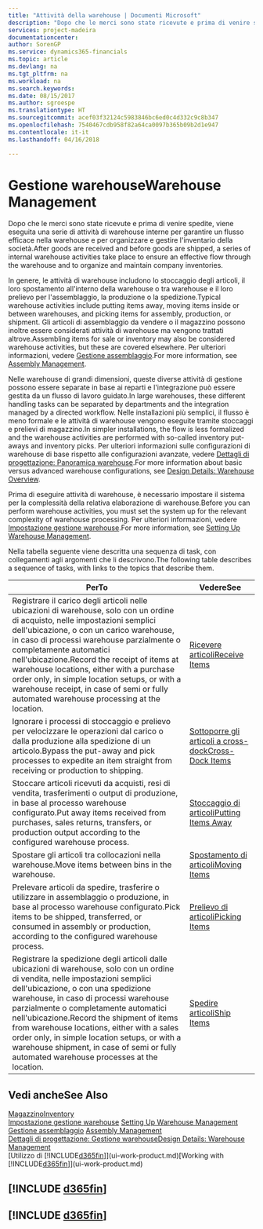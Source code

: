 ```yaml
---
title: "Attività della warehouse | Documenti Microsoft"
description: "Dopo che le merci sono state ricevute e prima di venire spedite, viene eseguita una serie di attività di warehouse interne per garantire un flusso efficace nella warehouse e per organizzare e gestire l'inventario della società."
services: project-madeira
documentationcenter: 
author: SorenGP
ms.service: dynamics365-financials
ms.topic: article
ms.devlang: na
ms.tgt_pltfrm: na
ms.workload: na
ms.search.keywords: 
ms.date: 08/15/2017
ms.author: sgroespe
ms.translationtype: HT
ms.sourcegitcommit: acef03f32124c5983846bc6ed0c4d332c9c8b347
ms.openlocfilehash: 7540467cdb958f82a64ca0097b365b09b2d1e947
ms.contentlocale: it-it
ms.lasthandoff: 04/16/2018

---
```

# <a name="warehouse-management"></a><span data-ttu-id="6a398-103">Gestione warehouse</span><span class="sxs-lookup"><span data-stu-id="6a398-103">Warehouse Management</span></span>
<span data-ttu-id="6a398-104">Dopo che le merci sono state ricevute e prima di venire spedite, viene eseguita una serie di attività di warehouse interne per garantire un flusso efficace nella warehouse e per organizzare e gestire l'inventario della società.</span><span class="sxs-lookup"><span data-stu-id="6a398-104">After goods are received and before goods are shipped, a series of internal warehouse activities take place to ensure an effective flow through the warehouse and to organize and maintain company inventories.</span></span>

<span data-ttu-id="6a398-105">In genere, le attività di warehouse includono lo stoccaggio degli articoli, il loro spostamento all'interno della warehouse o tra warehouse e il loro prelievo per l'assemblaggio, la produzione o la spedizione.</span><span class="sxs-lookup"><span data-stu-id="6a398-105">Typical warehouse activities include putting items away, moving items inside or between warehouses, and picking items for assembly, production, or shipment.</span></span> <span data-ttu-id="6a398-106">Gli articoli di assemblaggio da vendere o il magazzino possono inoltre essere considerati attività di warehouse ma vengono trattati altrove.</span><span class="sxs-lookup"><span data-stu-id="6a398-106">Assembling items for sale or inventory may also be considered warehouse activities, but these are covered elsewhere.</span></span> <span data-ttu-id="6a398-107">Per ulteriori informazioni, vedere [Gestione assemblaggio](assembly-assemble-items.md).</span><span class="sxs-lookup"><span data-stu-id="6a398-107">For more information, see [Assembly Management](assembly-assemble-items.md).</span></span>  

<span data-ttu-id="6a398-108">Nelle warehouse di grandi dimensioni, queste diverse attività di gestione possono essere separate in base ai reparti e l'integrazione può essere gestita da un flusso di lavoro guidato.</span><span class="sxs-lookup"><span data-stu-id="6a398-108">In large warehouses, these different handling tasks can be separated by departments and the integration managed by a directed workflow.</span></span> <span data-ttu-id="6a398-109">Nelle installazioni più semplici, il flusso è meno formale e le attività di warehouse vengono eseguite tramite stoccaggi e prelievi di magazzino.</span><span class="sxs-lookup"><span data-stu-id="6a398-109">In simpler installations, the flow is less formalized and the warehouse activities are performed with so-called inventory put-aways and inventory picks.</span></span> <span data-ttu-id="6a398-110">Per ulteriori informazioni sulle configurazioni di warehouse di base rispetto alle configurazioni avanzate, vedere [Dettagli di progettazione: Panoramica warehouse](design-details-warehouse-overview.md).</span><span class="sxs-lookup"><span data-stu-id="6a398-110">For more information about basic versus advanced warehouse configurations, see [Design Details: Warehouse Overview](design-details-warehouse-overview.md).</span></span>

<span data-ttu-id="6a398-111">Prima di eseguire attività di warehouse, è necessario impostare il sistema per la complessità della relativa elaborazione di warehouse.</span><span class="sxs-lookup"><span data-stu-id="6a398-111">Before you can perform warehouse activities, you must set the system up for the relevant complexity of warehouse processing.</span></span> <span data-ttu-id="6a398-112">Per ulteriori informazioni, vedere [Impostazione gestione warehouse](warehouse-setup-warehouse.md).</span><span class="sxs-lookup"><span data-stu-id="6a398-112">For more information, see [Setting Up Warehouse Management](warehouse-setup-warehouse.md).</span></span>

 <span data-ttu-id="6a398-113">Nella tabella seguente viene descritta una sequenza di task, con collegamenti agli argomenti che li descrivono.</span><span class="sxs-lookup"><span data-stu-id="6a398-113">The following table describes a sequence of tasks, with links to the topics that describe them.</span></span>   

|<span data-ttu-id="6a398-114">**Per**</span><span class="sxs-lookup"><span data-stu-id="6a398-114">**To**</span></span>|<span data-ttu-id="6a398-115">**Vedere**</span><span class="sxs-lookup"><span data-stu-id="6a398-115">**See**</span></span>|  
|------------|-------------|  
|<span data-ttu-id="6a398-116">Registrare il carico degli articoli nelle ubicazioni di warehouse, solo con un ordine di acquisto, nelle impostazioni semplici dell'ubicazione, o con un carico warehouse, in caso di processi warehouse parzialmente o completamente automatici nell'ubicazione.</span><span class="sxs-lookup"><span data-stu-id="6a398-116">Record the receipt of items at warehouse locations, either with a purchase order only, in simple location setups, or with a warehouse receipt, in case of semi or fully automated warehouse processing at the location.</span></span>|[<span data-ttu-id="6a398-117">Ricevere articoli</span><span class="sxs-lookup"><span data-stu-id="6a398-117">Receive Items</span></span>](warehouse-how-receive-items.md)|
|<span data-ttu-id="6a398-118">Ignorare i processi di stoccaggio e prelievo per velocizzare le operazioni dal carico o dalla produzione alla spedizione di un articolo.</span><span class="sxs-lookup"><span data-stu-id="6a398-118">Bypass the put-away and pick processes to expedite an item straight from receiving or production to shipping.</span></span>|[<span data-ttu-id="6a398-119">Sottoporre gli articoli a cross-dock</span><span class="sxs-lookup"><span data-stu-id="6a398-119">Cross-Dock Items</span></span>](warehouse-how-to-cross-dock-items.md)|    
|<span data-ttu-id="6a398-120">Stoccare articoli ricevuti da acquisti, resi di vendita, trasferimenti o output di produzione, in base al processo warehouse configurato.</span><span class="sxs-lookup"><span data-stu-id="6a398-120">Put away items received from purchases, sales returns, transfers, or production output according to the configured warehouse process.</span></span>|[<span data-ttu-id="6a398-121">Stoccaggio di articoli</span><span class="sxs-lookup"><span data-stu-id="6a398-121">Putting Items Away</span></span>](warehouse-put-away-items.md)|
|<span data-ttu-id="6a398-122">Spostare gli articoli tra collocazioni nella warehouse.</span><span class="sxs-lookup"><span data-stu-id="6a398-122">Move items between bins in the warehouse.</span></span>|[<span data-ttu-id="6a398-123">Spostamento di articoli</span><span class="sxs-lookup"><span data-stu-id="6a398-123">Moving Items</span></span>](warehouse-move-items.md)|
|<span data-ttu-id="6a398-124">Prelevare articoli da spedire, trasferire o utilizzare in assemblaggio o produzione, in base al processo warehouse configurato.</span><span class="sxs-lookup"><span data-stu-id="6a398-124">Pick items to be shipped, transferred, or consumed in assembly or production, according to the configured warehouse process.</span></span>|[<span data-ttu-id="6a398-125">Prelievo di articoli</span><span class="sxs-lookup"><span data-stu-id="6a398-125">Picking Items</span></span>](warehouse-pick-items.md)|
|<span data-ttu-id="6a398-126">Registrare la spedizione degli articoli dalle ubicazioni di warehouse, solo con un ordine di vendita, nelle impostazioni semplici dell'ubicazione, o con una spedizione warehouse, in caso di processi warehouse parzialmente o completamente automatici nell'ubicazione.</span><span class="sxs-lookup"><span data-stu-id="6a398-126">Record the shipment of items from warehouse locations, either with a sales order only, in simple location setups, or with a warehouse shipment, in case of semi or fully automated warehouse processes at the location.</span></span>|[<span data-ttu-id="6a398-127">Spedire articoli</span><span class="sxs-lookup"><span data-stu-id="6a398-127">Ship Items</span></span>](warehouse-how-ship-items.md)|  

## <a name="see-also"></a><span data-ttu-id="6a398-128">Vedi anche</span><span class="sxs-lookup"><span data-stu-id="6a398-128">See Also</span></span>  
[<span data-ttu-id="6a398-129">Magazzino</span><span class="sxs-lookup"><span data-stu-id="6a398-129">Inventory</span></span>](inventory-manage-inventory.md)  
<span data-ttu-id="6a398-130">[Impostazione gestione warehouse](warehouse-setup-warehouse.md)   </span><span class="sxs-lookup"><span data-stu-id="6a398-130">[Setting Up Warehouse Management](warehouse-setup-warehouse.md)   </span></span>  
<span data-ttu-id="6a398-131">[Gestione assemblaggio](assembly-assemble-items.md)  </span><span class="sxs-lookup"><span data-stu-id="6a398-131">[Assembly Management](assembly-assemble-items.md)  </span></span>  
[<span data-ttu-id="6a398-132">Dettagli di progettazione: Gestione warehouse</span><span class="sxs-lookup"><span data-stu-id="6a398-132">Design Details: Warehouse Management</span></span>](design-details-warehouse-management.md)  
<span data-ttu-id="6a398-133">[Utilizzo di [!INCLUDE[d365fin](includes/d365fin_md.md)]](ui-work-product.md)</span><span class="sxs-lookup"><span data-stu-id="6a398-133">[Working with [!INCLUDE[d365fin](includes/d365fin_md.md)]](ui-work-product.md)</span></span>  

## [!INCLUDE [d365fin](includes/free_trial_md.md)]  
## [!INCLUDE [d365fin](includes/training_link_md.md)]

